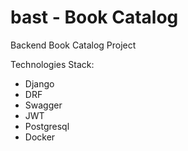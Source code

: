 # bast - Book Catalog

Backend Book Catalog Project

Technologies Stack:
 - Django
 - DRF
 - Swagger
 - JWT
 - Postgresql
 - Docker

